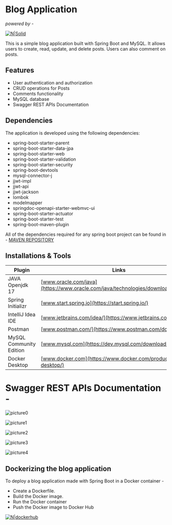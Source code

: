 # Blog Application
_powered by -_

[![N|Solid](https://res.cloudinary.com/dqab7rimk/image/upload/v1686218570/blog-application/springboot3_u8sfbr.png)](https://spring.io/projects/spring-boot)

This is a simple blog application built with Spring Boot and MySQL. It allows users to create, read, update, and delete posts. Users can also comment on posts.

## Features

- User authentication and authorization
- CRUD operations for Posts
- Comments functionality
- MySQL database
- Swagger REST APIs Documentation


## Dependencies

The application is developed using the following dependencies:

- spring-boot-starter-parent
- spring-boot-starter-data-jpa
- spring-boot-starter-web
- spring-boot-starter-validation
- spring-boot-starter-security
- spring-boot-devtools
- mysql-connector-j
- jjwt-impl
- jjwt-api
- jjwt-jackson
- lombok
- modelmapper
- springdoc-openapi-starter-webmvc-ui
- spring-boot-starter-actuator
- spring-boot-starter-test
- spring-boot-maven-plugin

All of the dependencies required for any spring boot project can be found in - [MAVEN REPOSITORY](https://mvnrepository.com/)

## Installations & Tools

| Plugin | Links |
| ------ | ------ |
| JAVA Openjdk 17 | [www.oracle.com/java](https://www.oracle.com/java/technologies/downloads/#java17) |
| Spring Initializr | [www.start.spring.io](https://start.spring.io/) |
| IntelliJ Idea IDE | [www.jetbrains.com/idea/](https://www.jetbrains.com/idea/) |
| Postman | [www.postman.com/](https://www.postman.com/downloads/) |
| MySQL Community Edition | [www.mysql.com](https://dev.mysql.com/downloads/mysql/) |
| Docker Desktop | [www.docker.com](https://www.docker.com/products/docker-desktop/) |


# Swagger REST APIs Documentation -

![picture0](https://res.cloudinary.com/dqab7rimk/image/upload/v1686217874/blog-application/swagger-ui_uibx3y.png)

![picture1](https://res.cloudinary.com/dqab7rimk/image/upload/v1686217874/blog-application/swagger-endpoints-2_pvragb.png)

![picture2](https://res.cloudinary.com/dqab7rimk/image/upload/v1686217874/blog-application/swagger-endpoints-1_rkcqzk.png)

![picture3](https://res.cloudinary.com/dqab7rimk/image/upload/v1686217874/blog-application/swagger-endpoints-3_mzzjkg.png)

![picture4](https://res.cloudinary.com/dqab7rimk/image/upload/v1686217874/blog-application/swagger-endpoints-4_rmyczr.png)

## Dockerizing the blog application

To deploy a blog application made with Spring Boot in a Docker container -
- Create a Dockerfile.
- Build the Docker image.
- Run the Docker container
- Push the Docker image to Docker Hub

[![N|dockerhub](https://res.cloudinary.com/dqab7rimk/image/upload/v1686217874/blog-application/dockerhub-image_dwevnw.png)](https://hub.docker.com/r/prudv13/springboot-blogapp)
